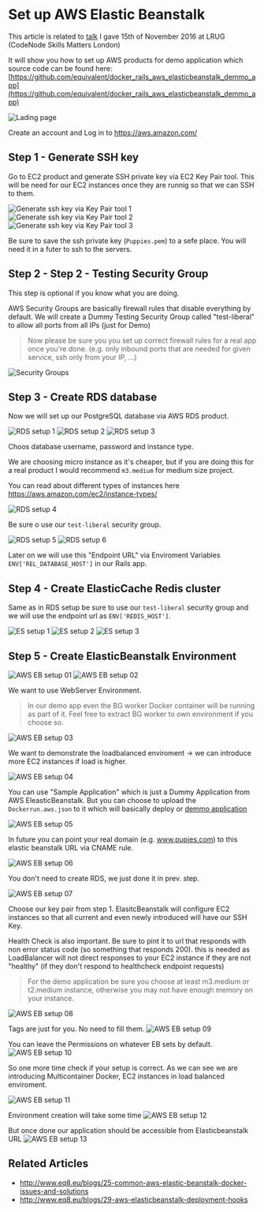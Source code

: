 # Set up AWS Elastic Beanstalk

This article is related to [talk](http://www.eq8.eu/talks/2-aws-elastic-beanstalk-docker-for-rails-developers) I gave 15th of November 2016 at LRUG
(CodeNode Skills Matters London)

It will show you how to set up AWS products for demo application which
source code can be found here: [https://github.com/equivalent/docker_rails_aws_elasticbeanstalk_demmo_app](https://github.com/equivalent/docker_rails_aws_elasticbeanstalk_demmo_app)

![Lading page](https://raw.githubusercontent.com/equivalent/scrapbook2/master/assets/images/2016/eb-demo/eb-demo-0000.png)

Create an account and Log in to https://aws.amazon.com/

## Step 1 - Generate SSH key

Go to EC2 product and generate SSH private key via EC2 Key Pair tool.
This will be need for our EC2 instances once they are runnig so that we
can SSH to them.

![Generate ssh key via Key Pair tool 1](https://raw.githubusercontent.com/equivalent/scrapbook2/master/assets/images/2016/eb-demo/eb-demo-1100.png)
![Generate ssh key via Key Pair tool 2](https://raw.githubusercontent.com/equivalent/scrapbook2/master/assets/images/2016/eb-demo/eb-demo-1200.png)
![Generate ssh key via Key Pair tool 3](https://raw.githubusercontent.com/equivalent/scrapbook2/master/assets/images/2016/eb-demo/eb-demo-1300.png)

Be sure to save the ssh private key (`Puppies.pem`) to a sefe place. You
will need it in a futer to ssh to the servers.

## Step 2 - Step 2 - Testing Security Group

This step is optional if you know what you are doing.

AWS Security Groups are basically firewall rules that disable everything by default.
We will create a Dummy Testing Security Group called "test-liberal" to allow all ports from all IPs (just for Demo)

> Now please be sure you you set up correct firewall rules for a real
> app once you're done.
> (e.g. only inbound ports that are needed for given service, ssh only from your IP, ...)

![Security Groups](https://raw.githubusercontent.com/equivalent/scrapbook2/master/assets/images/2016/eb-demo/eb-demo-2100.png)

## Step 3 - Create RDS database

Now we will set up our PostgreSQL database via AWS RDS product.

![RDS setup 1](https://raw.githubusercontent.com/equivalent/scrapbook2/master/assets/images/2016/eb-demo/eb-demo-3100.png)
![RDS setup 2](https://raw.githubusercontent.com/equivalent/scrapbook2/master/assets/images/2016/eb-demo/eb-demo-3200.png)
![RDS setup 3](https://raw.githubusercontent.com/equivalent/scrapbook2/master/assets/images/2016/eb-demo/eb-demo-3400.png)

Choos database username, password and instance type.

We are choosing micro instance as it's cheaper, but if you are doing
this for a real product I would recommend `m3.medium` for medium size
project.

You can read about different types of instances here https://aws.amazon.com/ec2/instance-types/

![RDS setup 4](https://raw.githubusercontent.com/equivalent/scrapbook2/master/assets/images/2016/eb-demo/eb-demo-3500.png)

Be sure o use our `test-liberal` security group.

![RDS setup 5](https://raw.githubusercontent.com/equivalent/scrapbook2/master/assets/images/2016/eb-demo/eb-demo-3600.png)
![RDS setup 6](https://raw.githubusercontent.com/equivalent/scrapbook2/master/assets/images/2016/eb-demo/eb-demo-3700.png)

Later on we will use this "Endpoint URL"  via Enviroment
Variables `ENV['REL_DATABASE_HOST']` in our Rails app.

## Step 4 - Create ElasticCache Redis cluster

Same as in RDS setup be sure to use our `test-liberal` security group
and we will use the endpoint url as `ENV['REDIS_HOST']`.

![ES setup 1](https://raw.githubusercontent.com/equivalent/scrapbook2/master/assets/images/2016/eb-demo/eb-demo-4100.png)
![ES setup 2](https://raw.githubusercontent.com/equivalent/scrapbook2/master/assets/images/2016/eb-demo/eb-demo-4200.png)
![ES setup 3](https://raw.githubusercontent.com/equivalent/scrapbook2/master/assets/images/2016/eb-demo/eb-demo-4400.png)

## Step 5 - Create ElasticBeanstalk Environment

![AWS EB setup 01](https://raw.githubusercontent.com/equivalent/scrapbook2/master/assets/images/2016/eb-demo/eb-demo-5100.png)
![AWS EB setup 02](https://raw.githubusercontent.com/equivalent/scrapbook2/master/assets/images/2016/eb-demo/eb-demo-5200.png)

We want to use WebServer Environment.

> In our demo app even the BG worker
> Docker container will be running as part of it. Feel free to extract BG
> worker to own environment if you choose so.

![AWS EB setup 03](https://raw.githubusercontent.com/equivalent/scrapbook2/master/assets/images/2016/eb-demo/eb-demo-5300.png)

We want to demonstrate the loadbalanced enviroment -> we can introduce
more EC2 instances if load is higher.

![AWS EB setup 04](https://raw.githubusercontent.com/equivalent/scrapbook2/master/assets/images/2016/eb-demo/eb-demo-5400.png)

You can use "Sample Application" which is just a Dummy Application from
AWS EleasticBeanstalk. But you can choose to upload the `Dockerrun.aws.json` to it
which will basically deploy or [demmo application](https://github.com/equivalent/docker_rails_aws_elasticbeanstalk_demmo_app)

![AWS EB setup 05](https://raw.githubusercontent.com/equivalent/scrapbook2/master/assets/images/2016/eb-demo/eb-demo-5500.png)

In future you can point your real domain (e.g. www.pupies.com) to this
elastic beanstalk URL via CNAME rule.

![AWS EB setup 06](https://raw.githubusercontent.com/equivalent/scrapbook2/master/assets/images/2016/eb-demo/eb-demo-5600.png)

You don't need to create RDS, we just done it in prev. step.

![AWS EB setup 07](https://raw.githubusercontent.com/equivalent/scrapbook2/master/assets/images/2016/eb-demo/eb-demo-5650.png)

Choose our key pair from step 1. ElasitcBeanstalk will configure EC2
instances so that all current and even newly introduced will have our
SSH Key.

Health Check is also important. Be sure to pint it to url that responds
with non error status code (so something that responds 200). this is
needed as LoadBalancer will not direct responses to your EC2 instance if
they are not "healthy" (if they don't respond to healthcheck endpoint
requests)

> For the demo application be sure you choose at least m3.medium or t2.medium instance,
> otherwise you may not have enough memory on your instance.

![AWS EB setup 08](https://raw.githubusercontent.com/equivalent/scrapbook2/master/assets/images/2016/eb-demo/eb-demo-5700.png)

Tags are just for you. No need to fill them.
![AWS EB setup 09](https://raw.githubusercontent.com/equivalent/scrapbook2/master/assets/images/2016/eb-demo/eb-demo-5800.png)

You can leave the Permissions on whatever EB sets by default.
![AWS EB setup 10](https://raw.githubusercontent.com/equivalent/scrapbook2/master/assets/images/2016/eb-demo/eb-demo-5900.png)

So one more time check if your setup is correct. As we can see we are
introducing Multicontainer Docker, EC2 instances in load balanced enviroment.

![AWS EB setup 11](https://raw.githubusercontent.com/equivalent/scrapbook2/master/assets/images/2016/eb-demo/eb-demo-5910.png)

Environment creation will take some time
![AWS EB setup 12](https://raw.githubusercontent.com/equivalent/scrapbook2/master/assets/images/2016/eb-demo/eb-demo-5920.png)

But once done our application should be accessible from Elasticbeanstalk URL
![AWS EB setup 13](https://raw.githubusercontent.com/equivalent/scrapbook2/master/assets/images/2016/eb-demo/eb-demo-5930.png)



## Related Articles

* http://www.eq8.eu/blogs/25-common-aws-elastic-beanstalk-docker-issues-and-solutions
* http://www.eq8.eu/blogs/29-aws-elasticbeanstalk-deployment-hooks
